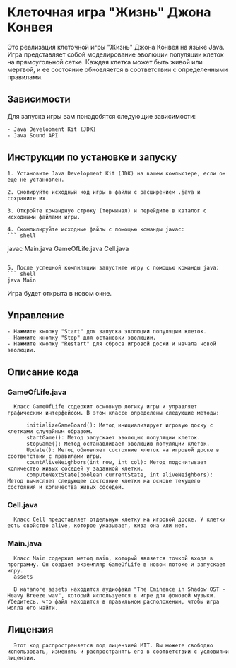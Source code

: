 # Клеточная игра "Жизнь" Джона Конвея

Это реализация клеточной игры "Жизнь" Джона Конвея на языке Java. Игра представляет собой моделирование эволюции популяции клеток на прямоугольной сетке. Каждая клетка может быть живой или мертвой, и ее состояние обновляется в соответствии с определенными правилами.

## Зависимости

Для запуска игры вам понадобятся следующие зависимости:

    - Java Development Kit (JDK)
    - Java Sound API

## Инструкции по установке и запуску

    1. Установите Java Development Kit (JDK) на вашем компьютере, если он еще не установлен.

    2. Скопируйте исходный код игры в файлы с расширением .java и сохраните их.

    3. Откройте командную строку (терминал) и перейдите в каталог с исходными файлами игры.

    4. Скомпилируйте исходные файлы с помощью команды javac:
    ``` shell
   javac Main.java GameOfLife.java Cell.java
   ```
   
   5. После успешной компиляции запустите игру с помощью команды java:
   ``` shell
   java Main
   ```
   Игра будет открыта в новом окне.
   
   ## Управление

    - Нажмите кнопку "Start" для запуска эволюции популяции клеток.
    - Нажмите кнопку "Stop" для остановки эволюции.
    - Нажмите кнопку "Restart" для сброса игровой доски и начала новой эволюции.
   
   ## Описание кода
   ### GameOfLife.java

      Класс GameOfLife содержит основную логику игры и управляет графическим интерфейсом. В этом классе определены следующие методы:

          initializeGameBoard(): Метод инициализирует игровую доску с клетками случайным образом.
          startGame(): Метод запускает эволюцию популяции клеток.
          stopGame(): Метод останавливает эволюцию популяции клеток.
          Update(): Метод обновляет состояние клеток на игровой доске в соответствии с правилами игры.
          countAliveNeighbors(int row, int col): Метод подсчитывает количество живых соседей у заданной клетки.
          computeNextState(boolean currentState, int aliveNeighbors): Метод вычисляет следующее состояние клетки на основе текущего состояния и количества живых соседей.

   ### Cell.java

      Класс Cell представляет отдельную клетку на игровой доске. У клетки есть свойство alive, которое указывает, жива она или нет.
   ### Main.java

      Класс Main содержит метод main, который является точкой входа в программу. Он создает экземпляр GameOfLife в новом потоке и запускает игру.
      assets

      В каталоге assets находится аудиофайл "The Eminence in Shadow OST - Heavy Breeze.wav", который используется в игре для фоновой музыки. Убедитесь, что файл находится в правильном расположении, чтобы игра могла его найти.
      
   ## Лицензия
      
      Этот код распространяется под лицензией MIT. Вы можете свободно использовать, изменять и распространять его в соответствии с условиями лицензии.
